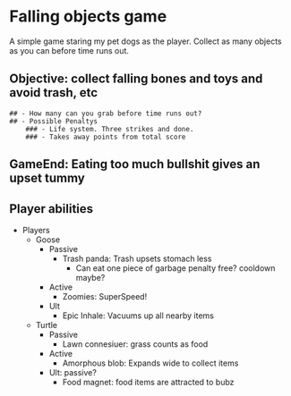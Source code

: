 # Falling objects game

A simple game staring my pet dogs as the player. Collect as many objects as you can
before time runs out.

## Objective: collect falling bones and toys and avoid trash, etc

    ## - How many can you grab before time runs out?
    ## - Possible Penaltys
        ### - Life system. Three strikes and done.
        ### - Takes away points from total score

## GameEnd: Eating too much bullshit gives an upset tummy

## Player abilities

- Players
  - Goose
    - Passive
      - Trash panda: Trash upsets stomach less
        - Can eat one piece of garbage penalty free? cooldown maybe?
    - Active
      - Zoomies: SuperSpeed!
    - Ult
      - Epic Inhale: Vacuums up all nearby items
  - Turtle
    - Passive
      - Lawn connesiuer: grass counts as food
    - Active
      - Amorphous blob: Expands wide to collect items
    - Ult: passive?
      - Food magnet: food items are attracted to bubz
